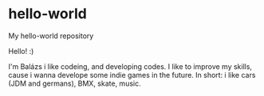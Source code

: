 # hello-world
My hello-world repository

Hello! :)

I'm Balázs i like codeing, and developing codes. I like to improve my skills, cause i wanna develope some indie games in the future. In short: i like cars (JDM and germans), BMX, skate, music.
